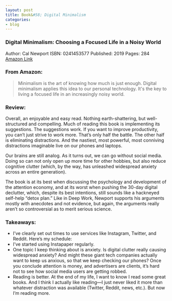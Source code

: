```yaml
---
layout: post
title: Book&#58; Digital Minimalism
categories:
- blog
---
```



### Digital Minimalism: Choosing a Focused Life in a Noisy World
Author: Cal Newport
ISBN: 0241453577
Published: 2019
Pages: 284
<a target="_blank" href="https://www.amazon.com/gp/product/0241453577/ref=as_li_tl?ie=UTF8&camp=1789&creative=9325&creativeASIN=0241453577&linkCode=as2&tag=tmstsn-20&linkId=5b13dbf71be012d42810facca0e84112">Amazon Link</a><img src="//ir-na.amazon-adsystem.com/e/ir?t=tmstsn-20&l=am2&o=1&a=0241453577" width="1" height="1" border="0" alt="" style="border:none !important; margin:0px !important;" />

### From Amazon:
> Minimalism is the art of knowing how much is just enough. Digital minimalism applies this idea to our personal technology. It's the key to living a focused life in an increasingly noisy world.

### Review:
Overall, an enjoyable and easy read. Nothing earth-shattering, but well-structured and compelling. Much of reading this book is implementing its suggestions. The suggestions work. If you want to improve productivity, you can’t just strive to work more. That’s only half the battle. The other half is eliminating distractions. And the nastiest, most powerful, most conniving distractions imaginable live on our phones and laptops. 

Our brains are still analog. As it turns out, we can go without social media. Doing so can not only open up more time for other hobbies, but also reduce cognitive clutter (which, by the way, has unleashed widespread anxiety across an entire generation).

The book is at its best when discussing the psychology and development of the attention economy, and at its worst when pushing the 30-day digital declutter, which, despite its best intentions, still sounds like a hackneyed self-help “detox plan.” Like in Deep Work, Newport supports his arguments mostly with anecdotes and not evidence, but again, the arguments really aren’t so controversial as to merit serious science.

### Takeaways:

* I’ve clearly set out times to use services like Instagram, Twitter, and Reddit. Here’s my schedule:
* I’ve started using Instapaper regularly. 
* One topic I keep thinking about is anxiety. Is digital clutter really causing widespread anxiety? And might these giant tech companies actually want to keep us anxious, so that we keep checking our phones? Once you conclude attention is money, and advertisers are clients, it’s hard not to see how social media users are getting robbed.
* Reading is better. At the end of my life, I want to know I read some great books. And I think I actually like reading—I just never liked it more than whatever distraction was available (Twitter, Reddit, news, etc.). But now I’m reading more.
